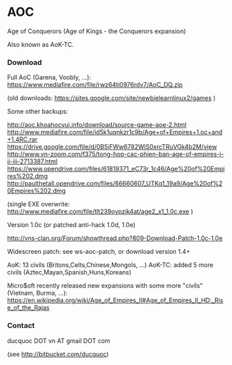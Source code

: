 AOC
===

Age of Conquerors (Age of Kings - the Conquerors expansion)

Also known as AoK-TC.

### Download

Full AoC (Garena, Voobly, ...): https://www.mediafire.com/file/rwz64ti0976rdv7/AoC_DQ.zip

(old downloads: https://sites.google.com/site/newbielearnlinux2/games )

Some other backups:

http://aoc.khoahocvui.info/download/source-game-aoe-2.html
http://www.mediafire.com/file/id5k1uqnkzr1c9b/Age+of+Empires+1.oc+and+1.4RC.rar
https://drive.google.com/file/d/0B5iFWw6782WlS0xrcTRuVGk4b2M/view
http://www.vn-zoom.com/f375/tong-hop-cac-phien-ban-age-of-empires-i-ii-iii-2713387.html
https://www.opendrive.com/files/61819371_eC73r_1c46/Age%20of%20Empires%202.dmg
http://paulthetall.opendrive.com/files/66660607_UTKq1_19a9/Age%20of%20Empires%202.dmg

(single EXE overwrite: http://www.mediafire.com/file/tlt239oypzjk4at/age2_x1_1.0c.exe )

Version 1.0c (or patched anti-hack 1.0d, 1.0e)

http://vns-clan.org/Forum/showthread.php?809-Download-Patch-1.0c-1.0e

Widescreen patch: see ws-aoc-patch, or download version 1.4+ 

AoK: 13 civils (Britons,Celts,Chinese,Mongols, ...)
AoK-TC: added 5 more civils (Aztec,Mayan,Spanish,Huns,Koreans)

Micro$oft recently released new expansions with some more "civils" (Vietnam, Burma, ...):
https://en.wikipedia.org/wiki/Age_of_Empires_II#Age_of_Empires_II_HD:_Rise_of_the_Rajas


### Contact

ducquoc DOT vn AT gmail DOT com 

(see http://bitbucket.com/ducquoc)
